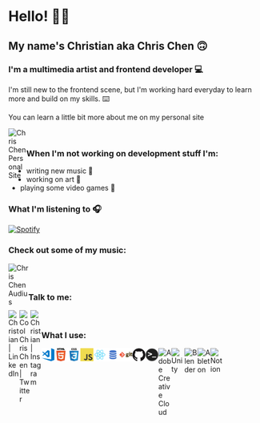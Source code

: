 # Hello! 🤘🏼

## My name's Christian aka Chris Chen 🙃

### I'm a multimedia artist and frontend developer 💻

I'm still new to the frontend scene, but I'm working hard everyday to learn more and build on my skills. ⌨️

You can learn a little bit more about me on my personal site

[<img align="left" alt="Chris Chen Personal Site" width="36px" src="https://www.flaticon.com/svg/static/icons/svg/1017/1017466.svg">][site]

<br />

### When I'm not working on development stuff I'm:

- writing new music 🎹
- working on art 🎨 
- playing some video games 👾

### What I'm listening to 🎧

[![Spotify](https://spotify-now-playing-iota.vercel.app/api/spotify)](https://open.spotify.com/user/129222044)

### Check out some of my music:

[<img align="left" alt="Chris Chen Audius" width="40px" src="https://audius.org/img/audius@2x.png">][audius]

<br />
<br />

### Talk to me:

[<img align="left" alt="Christian | LinkedIn" width="22px" src="https://www.flaticon.com/svg/static/icons/svg/174/174857.svg" />][linkedin]

[<img align="left" alt="Cool Chris Chen | Twitter" width="22px" src="https://www.flaticon.com/svg/static/icons/svg/733/733579.svg" />][twitter]

[<img align="left" alt="Christian | Instagram" width="22px" src="https://upload.wikimedia.org/wikipedia/commons/thumb/a/a5/Instagram_icon.png/600px-Instagram_icon.png" />][instagram]

<br />

### What I use:

[<img align="left" alt="Visual Studio Code" width="26px" src="https://raw.githubusercontent.com/github/explore/80688e429a7d4ef2fca1e82350fe8e3517d3494d/topics/visual-studio-code/visual-studio-code.png" />][vscode]

[<img align="left" alt="HTML5" width="26px" src="https://raw.githubusercontent.com/github/explore/80688e429a7d4ef2fca1e82350fe8e3517d3494d/topics/html/html.png" />][html]

[<img align="left" alt="CSS3" width="26px" src="https://raw.githubusercontent.com/github/explore/80688e429a7d4ef2fca1e82350fe8e3517d3494d/topics/css/css.png" />][css]

[<img align="left" alt="JavaScript" width="26px" src="https://raw.githubusercontent.com/github/explore/80688e429a7d4ef2fca1e82350fe8e3517d3494d/topics/javascript/javascript.png" />][js]

[<img align="left" alt="React" width="26px" src="https://raw.githubusercontent.com/github/explore/80688e429a7d4ef2fca1e82350fe8e3517d3494d/topics/react/react.png" />][react]

[<img align="left" alt="SQL" width="26px" src="https://raw.githubusercontent.com/github/explore/80688e429a7d4ef2fca1e82350fe8e3517d3494d/topics/sql/sql.png" />][sql]

[<img align="left" alt="Git" width="26px" src="https://raw.githubusercontent.com/github/explore/80688e429a7d4ef2fca1e82350fe8e3517d3494d/topics/git/git.png" />][git]

[<img align="left" alt="GitHub" width="26px" src="https://raw.githubusercontent.com/github/explore/78df643247d429f6cc873026c0622819ad797942/topics/github/github.png" />][github]

[<img align="left" alt="Terminal" width="26px" src="https://raw.githubusercontent.com/github/explore/80688e429a7d4ef2fca1e82350fe8e3517d3494d/topics/terminal/terminal.png" />][terminal]

[<img align="left" width="26" alt="Adobe Creative Cloud" src="https://www.flaticon.com/svg/static/icons/svg/732/732166.svg" />][adobe]

[<img align="left" width="26" alt="Unity" src="https://cdn.jsdelivr.net/npm/simple-icons@v3/icons/unity.svg" />][unity]

[<img align="left" width="26" alt="Blender" src="https://www.blender.org/wp-content/uploads/2020/07/blender_community_logo_white.png" />][blender]

[<img align="left" width="26" alt="Ableton" src="https://cdn.jsdelivr.net/npm/simple-icons@v3/icons/abletonlive.svg" />][ableton]

[<img align="left" width="26" alt="Notion" src="https://cdn.jsdelivr.net/npm/simple-icons@v3/icons/notion.svg" />][notion]

[twitter]: https://twitter.com/CoolChrisChen
[instagram]: https://www.instagram.com/__chris_chen/
[linkedin]: https://www.linkedin.com/in/adamschristian/
[vscode]: https://code.visualstudio.com/
[html]: https://developer.mozilla.org/en-US/docs/Web/HTML
[css]: https://developer.mozilla.org/en-US/docs/Web/CSS
[js]: https://developer.mozilla.org/en-US/docs/Web/JavaScript
[react]: https://reactjs.org/
[sql]: https://www.w3schools.com/sql/default.asp
[git]: https://git-scm.com/
[github]: https://github.com/
[terminal]: https://www.w3schools.com/whatis/whatis_cli.asp
[adobe]: https://www.adobe.com/creativecloud.html
[ableton]: https://www.ableton.com/
[notion]: https://www.notion.so/
[blender]: https://www.blender.org/
[unity]: https://unity.com/
[audius]: https://audius.co/chrispix
[site]: https://ccstl.media/
